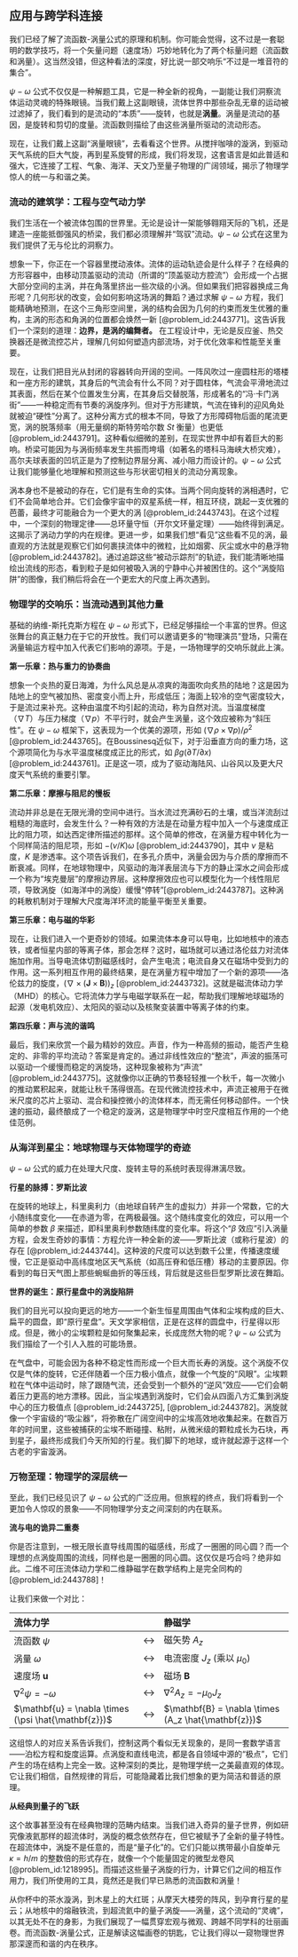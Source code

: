 ## 应用与跨学科连接

我们已经了解了流函数-涡量公式的原理和机制。你可能会觉得，这不过是一套聪明的数学技巧，将一个矢量问题（速度场）巧妙地转化为了两个标量问题（流函数和涡量）。这当然没错，但这种看法的深度，好比说一部交响乐“不过是一堆音符的集合”。

$\psi-\omega$ 公式不仅仅是一种解题工具，它是一种全新的视角，一副能让我们洞察流体运动灵魂的特殊眼镜。当我们戴上这副眼镜，流体世界中那些杂乱无章的运动被过滤掉了，我们看到的是流动的“本质”——旋转，也就是**涡量**。涡量是流动的基因，是旋转和剪切的度量。流函数则描绘了由这些涡量所驱动的流动形态。

现在，让我们戴上这副“涡量眼镜”，去看看这个世界。从搅拌咖啡的漩涡，到驱动天气系统的巨大气旋，再到星系旋臂的形成，我们将发现，这套语言是如此普适和强大，它连接了工程、气象、海洋、天文乃至量子物理的广阔领域，揭示了物理学惊人的统一与和谐之美。

### 流动的建筑学：工程与空气动力学

我们生活在一个被流体包围的世界里。无论是设计一架能够翱翔天际的飞机，还是建造一座能抵御强风的桥梁，我们都必须理解并“驾驭”流动。$\psi-\omega$ 公式在这里为我们提供了无与伦比的洞察力。

想象一下，你正在一个容器里搅动液体。流体的运动轨迹会是什么样子？在经典的方形容器中，由移动顶盖驱动的流动（所谓的“顶盖驱动方腔流”）会形成一个占据大部分空间的主涡，并在角落里挤出一些次级的小涡。但如果我们把容器换成三角形呢？几何形状的改变，会如何影响这场涡的舞蹈？通过求解 $\psi-\omega$ 方程，我们能精确地预测，在这个三角形空间里，涡的结构会因为几何的约束而发生优雅的重构，主涡的形态和角涡的位置都会焕然一新 [@problem_id:2443771]。这告诉我们一个深刻的道理：**边界，是涡的编舞者。** 在工程设计中，无论是反应釜、热交换器还是微流控芯片，理解几何如何塑造内部流场，对于优化效率和性能至关重要。

现在，让我们把目光从封闭的容器转向开阔的空间。一阵风吹过一座圆柱形的塔楼和一座方形的建筑，其身后的气流会有什么不同？对于圆柱体，气流会平滑地流过其表面，然后在某个位置发生分离，在其身后交替脱落，形成著名的“冯·卡门涡街”——一种稳定而有节奏的涡旋序列。但对于方形建筑，气流在锋利的迎风角处就被迫“硬性”分离了。这种分离方式的根本不同，导致了方形障碍物后面的尾流更宽，涡的脱落频率（用无量纲的斯特劳哈尔数 $St$ 衡量）也更低 [@problem_id:2443791]。这种看似细微的差别，在现实世界中却有着巨大的影响。桥梁可能因为与涡街频率发生共振而垮塌（如著名的塔科马海峡大桥灾难），高尔夫球表面的凹坑正是为了控制边界层分离、减小阻力而设计的。$\psi-\omega$ 公式让我们能够量化地理解和预测这些与形状密切相关的流动分离现象。

涡本身也不是被动的存在，它们是有生命的实体。当两个同向旋转的涡相遇时，它们不会简单地合并。它们会像宇宙中的双星系统一样，相互环绕，跳起一支优雅的芭蕾，最终才可能融合为一个更大的涡 [@problem_id:2443743]。在这个过程中，一个深刻的物理定律——总环量守恒（开尔文环量定理）——始终得到满足。这揭示了涡动力学的内在规律。更进一步，如果我们想“看见”这些看不见的涡，最直观的方法就是观察它们如何裹挟流体中的微粒，比如烟雾、灰尘或水中的悬浮物 [@problem_id:2443782]。通过追踪这些“被动示踪剂”的轨迹，我们能清晰地描绘出流线的形态，看到粒子是如何被吸入涡的宁静中心并被困住的。这个“涡旋陷阱”的图像，我们稍后将会在一个更宏大的尺度上再次遇到。

### 物理学的交响乐：当流动遇到其他力量

基础的纳维-斯托克斯方程在 $\psi-\omega$ 形式下，已经足够描绘一个丰富的世界。但这张舞台的真正魅力在于它的开放性。我们可以邀请更多的“物理演员”登场，只需在涡量输运方程中加入代表它们影响的源项。于是，一场物理学的交响乐就此上演。

**第一乐章：热与重力的协奏曲**

想象一个炎热的夏日海滩，为什么风总是从凉爽的海面吹向炙热的陆地？这是因为陆地上的空气被加热、密度变小而上升，形成低压；海面上较冷的空气密度较大，于是流过来补充。这种由温度不均引起的流动，称为自然对流。当温度梯度（$\nabla T$）与压力梯度（$\nabla p$）不平行时，就会产生涡量，这个效应被称为“斜压性”。在 $\psi-\omega$ 框架下，这表现为一个优美的源项，形如 $(\nabla \rho \times \nabla p)/\rho^2$ [@problem_id:2443765]。在Boussinesq近似下，对于沿垂直方向的重力场，这个源项简化为与水平温度梯度成正比的形式，如 $\beta g (\partial T / \partial x)$ [@problem_id:2443761]。正是这一项，成为了驱动海陆风、山谷风以及更大尺度天气系统的重要引擎。

**第二乐章：摩擦与阻尼的慢板**

流动并非总是在无限光滑的空间中进行。当水流过充满砂石的土壤，或当洋流刮过粗糙的海底时，会发生什么？一种有效的方法是在动量方程中加入一个与速度成正比的阻力项，如达西定律所描述的那样。这个简单的修改，在涡量方程中转化为一个同样简洁的阻尼项，形如 $-(\nu/K)\omega$ [@problem_id:2443790]，其中 $\nu$ 是粘度，$K$ 是渗透率。这个项告诉我们，在多孔介质中，涡量会因为与介质的摩擦而不断衰减。同样，在地球物理中，风驱动的海洋表层流与下方的静止深水之间会形成一个称为“埃克曼层”的摩擦边界层。这种摩擦效应也可以模型化为一个线性阻尼项，导致涡旋（如海洋中的涡旋）缓慢“停转”[@problem_id:2443787]。这种涡的耗散机制对于理解大尺度海洋环流的能量平衡至关重要。

**第三乐章：电与磁的华彩**

现在，让我们进入一个更奇妙的领域。如果流体本身可以导电，比如地核中的液态铁，或者恒星内部的等离子体，那会怎样？这时，磁场就可以通过洛伦兹力对流体施加作用。当导电流体切割磁感线时，会产生电流；电流自身又在磁场中受到力的作用。这一系列相互作用的最终结果，是在涡量方程中增加了一个新的源项——洛伦兹力的旋度，$(\nabla \times (\mathbf{J} \times \mathbf{B}))_z$ [@problem_id:2443732]。这就是磁流体动力学（MHD）的核心。它将流体力学与电磁学联系在一起，帮助我们理解地球磁场的起源（发电机效应）、太阳风的驱动以及核聚变装置中等离子体的约束。

**第四乐章：声与流的谐鸣**

最后，我们来欣赏一个最为精妙的效应。声音，作为一种高频的振动，能否产生稳定的、非零的平均流动？答案是肯定的。通过非线性效应的“整流”，声波的振荡可以驱动一个缓慢而稳定的涡旋场，这种现象被称为“声流” [@problem_id:2443775]。这就像你以正确的节奏轻轻推一个秋千，每一次微小的推动累积起来，就能让秋千荡得很高。在现代微流控技术中，声流正被用于在微米尺度的芯片上驱动、混合和操控微小的流体样本，而无需任何移动部件。一个快速的振动，最终酿成了一个稳定的漩涡，这是物理学中时空尺度相互作用的一个绝佳范例。

### 从海洋到星尘：地球物理与天体物理学的奇迹

$\psi-\omega$ 公式的威力在处理大尺度、旋转主导的系统时表现得淋漓尽致。

**行星的脉搏：罗斯比波**

在旋转的地球上，科里奥利力（由地球自转产生的虚拟力）并非一个常数，它的大小随纬度变化——在赤道为零，在两极最强。这个随纬度变化的效应，可以用一个简单的参数 $\beta$ 来描述，即科里奥利参数随纬度的变化率。将这个“$\beta$ 效应”引入涡量方程，会发生奇妙的事情：方程允许一种全新的波——罗斯比波（或称行星波）的存在 [@problem_id:2443744]。这种波的尺度可以达到数千公里，传播速度缓慢，它正是驱动中高纬度地区天气系统（如高压脊和低压槽）移动的主要原因。你看到的每日天气图上那些蜿蜒曲折的等压线，背后就是这些巨型罗斯比波在舞蹈。

**世界的诞生：原行星盘中的涡旋陷阱**

我们的目光可以投向更远的地方——一个新生恒星周围由气体和尘埃构成的巨大、扁平的圆盘，即“原行星盘”。天文学家相信，正是在这样的圆盘中，行星得以形成。但是，微小的尘埃颗粒是如何聚集起来，长成庞然大物的呢？$\psi-\omega$ 公式为我们描绘了一个引人入胜的可能场景。

在气盘中，可能会因为各种不稳定性而形成一个巨大而长寿的涡旋。这个涡旋不仅仅是气体的旋转，它还伴随着一个压力极小值点，就像一个气旋的“风眼”。尘埃颗粒在气体中运动时，除了跟随气流，还会受到一个额外的“逆风”效应——它们会朝着压力更高的地方漂移。因此，当尘埃遇到涡旋时，它们会从四面八方汇集到涡旋中心的压力极值点 [@problem_id:2443725], [@problem_id:2443782]。涡旋就像一个宇宙级的“吸尘器”，将弥散在广阔空间中的尘埃高效地收集起来。在数百万年的时间里，这些被捕获的尘埃不断碰撞、粘附，从微米级的颗粒成长为石块，再到星子，最终形成我们今天所知的行星。我们脚下的地球，或许就起源于这样一个古老的宇宙漩涡。

### 万物至理：物理学的深层统一

至此，我们已经见识了 $\psi-\omega$ 公式的广泛应用。但旅程的终点，我们将看到一个更加令人惊叹的景象——不同物理学分支之间深刻的内在联系。

**流与电的诡异二重奏**

你是否注意到，一根无限长直导线周围的磁感线，形成了一圈圈的同心圆？而一个理想的点涡旋周围的流线，同样也是一圈圈的同心圆。这仅仅是巧合吗？绝非如此。二维不可压流体动力学和二维静磁学在数学结构上是完全同构的 [@problem_id:2443788]！

让我们来做一个对比：

| 流体力学 | | 静磁学 |
| :--- | :---: | :--- |
| 流函数 $\psi$ | $\leftrightarrow$ | 磁矢势 $A_z$ |
| 涡量 $\omega$ | $\leftrightarrow$ | 电流密度 $J_z$ (乘以 $\mu_0$) |
| 速度场 $\mathbf{u}$ | $\leftrightarrow$ | 磁场 $\mathbf{B}$ |
| $\nabla^2 \psi = -\omega$ | $\leftrightarrow$ | $\nabla^2 A_z = -\mu_0 J_z$ |
| $\mathbf{u} = \nabla \times (\psi \hat{\mathbf{z}})$ | $\leftrightarrow$ | $\mathbf{B} = \nabla \times (A_z \hat{\mathbf{z}})$ |

这组惊人的对应关系告诉我们，控制这两个看似无关现象的，是同一套数学语言——泊松方程和旋度运算。点涡旋和直线电流，都是各自领域中源的“极点”，它们产生的场在结构上完全一致。这种深刻的类比，是物理学统一之美最直观的体现。它让我们相信，自然规律的背后，可能隐藏着比我们想象的更为简洁和普适的原理。

**从经典到量子的飞跃**

这个故事甚至没有在经典物理的范畴内结束。当我们进入奇异的量子世界，例如研究像液氦那样的超流体时，涡旋的概念依然存在，但它被赋予了全新的量子特性。在超流体中，涡旋不是任意的，而是“量子化”的。它们只能以携带最小自旋单元 $\kappa = h/m$ 的整数倍的形式存在，就像一个个能量固定的微型龙卷风 [@problem_id:1218995]。而描述这些量子涡旋的行为，计算它们之间的相互作用力，我们所使用的工具，竟然还是我们早已熟悉的流函数和涡量！

从你杯中的茶水漩涡，到木星上的大红斑；从摩天大楼旁的阵风，到孕育行星的星云；从地核中的熔融铁流，到超流氦中的量子涡旋——涡量，这个流动的“灵魂”，以其无处不在的身影，为我们展现了一幅贯穿宏观与微观、跨越不同学科的壮丽画卷。而流函数-涡量公式，正是解读这幅画卷的钥匙，它让我们得以一窥物理世界那深邃而和谐的内在秩序。